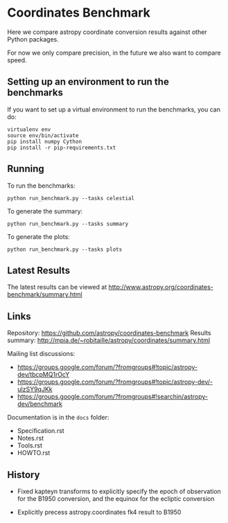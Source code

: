 Coordinates Benchmark
=====================

Here we compare astropy coordinate conversion results against other Python packages.

For now we only compare precision, in the future we also want to compare speed.

Setting up an environment to run the benchmarks
-----------------------------------------------

If you want to set up a virtual environment to run the benchmarks, you can do:

    virtualenv env
    source env/bin/activate
    pip install numpy Cython
    pip install -r pip-requirements.txt

Running
-------

To run the benchmarks:

    python run_benchmark.py --tasks celestial

To generate the summary:

    python run_benchmark.py --tasks summary

To generate the plots:

    python run_benchmark.py --tasks plots

Latest Results
--------------

The latest results can be viewed at http://www.astropy.org/coordinates-benchmark/summary.html

Links
-----

Repository: https://github.com/astropy/coordinates-benchmark
Results summary: http://mpia.de/~robitaille/astropy/coordinates/summary.html

Mailing list discussions:
* https://groups.google.com/forum/?fromgroups#!topic/astropy-dev/tbcpMQ1rOcY
* https://groups.google.com/forum/?fromgroups#!topic/astropy-dev/-ulzSY9qJKk
* https://groups.google.com/forum/?fromgroups#!searchin/astropy-dev/benchmark

Documentation is in the `docs` folder:
* Specification.rst
* Notes.rst
* Tools.rst
* HOWTO.rst

History
-------

- Fixed kapteyn transforms to explicitly specify the epoch of observation for
  the B1950 conversion, and the equinox for the ecliptic conversion

- Explicitly precess astropy.coordinates fk4 result to B1950
